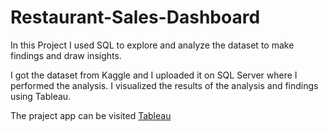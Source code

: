 # Restaurant-Sales-Dashboard

In this Project I used SQL to explore and analyze the dataset to make findings and draw insights.

I got the dataset from Kaggle and I uploaded it on SQL Server where I performed the analysis. I visualized the results of the analysis and findings using Tableau.

The praject app can be visited [Tableau](https://public.tableau.com/views/RestaurantSalesPerformance_17062290632400/Dashboard1?:language=en-US&:display_count=n&:origin=viz_share_link)
